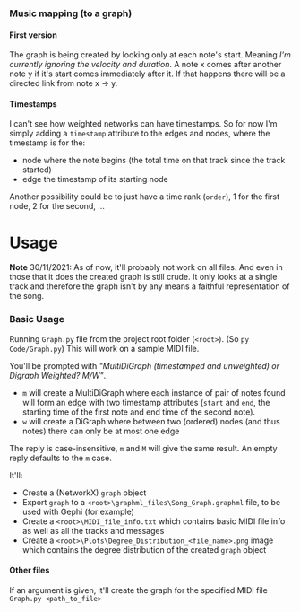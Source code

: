 ### Music mapping (to a graph)
#### First version
The graph is being created by looking only at each note's start. Meaning *I'm currently ignoring the velocity and duration*.
A note x comes after another note y if it's start comes immediately after it. If that happens there will be a directed link from note x -> y.

#### Timestamps
I can't see how weighted networks can have timestamps.
So for now I'm simply adding a `timestamp` attribute to the edges and nodes, where the timestamp is for the:
- node where the note begins (the total time on that track since the track started)
- edge the timestamp of its starting node

Another possibility could be to just have a time rank (`order`), 1 for the first node, 2 for the second, ...

# Usage
**Note** 30/11/2021: As of now, it'll probably not work on all files. And even in those that it does the created graph is still crude. It only looks at a single track and therefore the graph isn't by any means a faithful representation of the song.

### Basic Usage
Running `Graph.py` file from the project root folder (`<root>`). (So `py Code/Graph.py`)
This will work on a sample MIDI file.

You'll be prompted with *"MultiDiGraph (timestamped and unweighted) or Digraph Weighted? M/W"*.
- `m` will create a MultiDiGraph where each instance of pair of notes found will form an edge with two timestamp attributes (`start` and `end`, the starting time of the first note and end time of the second note).
- `w` will create a DiGraph where between two (ordered) nodes (and thus notes) there can only be at most one edge

The reply is case-insensitive, `m` and `M` will give the same result.
An empty reply defaults to the `m` case.


It'll:
- Create a (NetworkX) `graph` object
- Export `graph` to a `<root>\graphml_files\Song_Graph.graphml` file, to be used with Gephi (for example)
- Create a `<root>\MIDI_file_info.txt` which contains basic MIDI file info as well as all the tracks and messages
- Create a `<root>\Plots\Degree_Distribution_<file_name>.png` image which contains the degree distribution of the created `graph` object

#### Other files
If an argument is given, it'll create the graph for the specified MIDI file
`Graph.py <path_to_file>`